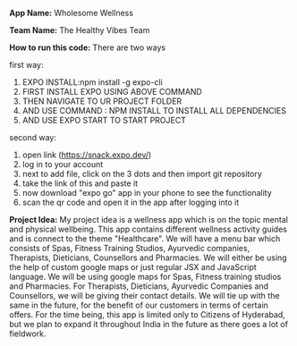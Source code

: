 **App Name:** Wholesome Wellness

**Team Name:** The Healthy Vibes Team


**How to run this code:** 
There are two ways

first way: 
1. EXPO INSTALL:npm install -g expo-cli
2. FIRST INSTALL EXPO USING ABOVE COMMAND
3. THEN NAVIGATE TO UR PROJECT FOLDER 
4. AND USE COMMAND : 
   NPM INSTALL TO INSTALL ALL DEPENDENCIES
5. AND USE EXPO START TO START PROJECT

second way: 
1. open link (https://snack.expo.dev/) 
2. log in to your account
3. next to add file, click on the 3 dots and then import git repository
4. take the link of this and paste it
5. now download "expo go" app in your phone to see the functionality 
6. scan the qr code and open it in the app after logging into it


**Project Idea:** My project idea is a wellness app which is on the topic mental and physical wellbeing. This app contains different wellness activity guides and is connect to the theme "Healthcare". We will have a menu bar which consists of Spas, Fitness Training Studios, Ayurvedic companies,  Therapists, Dieticians, Counsellors and Pharmacies. We will either be using the help of custom google maps or just regular JSX and JavaScript language. We will be using google maps for Spas, Fitness training studios and Pharmacies. For Therapists, Dieticians, Ayurvedic Companies and Counsellors, we will be giving their contact details. We will tie up with the same in the future, for the benefit of our customers in terms of certain offers. For the time being, this app is limited only to Citizens of Hyderabad, but we plan to expand it throughout India in the future as there goes a lot of fieldwork.
